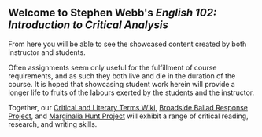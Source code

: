 ## Welcome to Stephen Webb's _English 102: Introduction to Critical Analysis_ 

From here you will be able to see the showcased content created by both instructor and students. 

Often assignments seem only useful for the fulfillment of course requirements, and as such they both live and die in the duration of the course. It is hoped that showcasing student work herein will provide a longer life to fruits of the labours exerted by the students and the instructor. 

Together, our [Critical and Literary Terms Wiki](https://github.com/skwebb/UofA-2017-ENG102/wiki), [Broadside Ballad Response Project](https://github.com/skwebb/UofA-2017-ENG102/projects/1), and [Marginalia Hunt Project](https://github.com/skwebb/UofA-2017-ENG102/projects/2) will exhibit a range of critical reading, research, and writing skills. 
